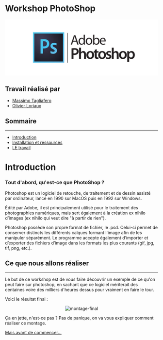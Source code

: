 # Workshop PhotoShop

![image logo-photoshop](./assets/img/photoshop-logo.jpg)


## Travail réalisé par

- <a href="https://github.com/Messalf">Massimo Tagliafero</a>
- <a href="https://github.com/Oliwood89">Olivier Loriaux</a>


## Sommaire
---

- <a href="photoshop-readme/Ws-Ps-1.md">Introduction</a>
- <a href="photoshop-readme/Ws-Ps-2.md">Installation et ressources</a>
- <a href="photoshop-readme/Ws-Ps-3.md">LE travail</a>

# Introduction

### Tout d'abord, qu'est-ce que PhotoShop ?

Photoshop est un logiciel de retouche, de traitement et de dessin assisté par ordinateur, lancé en 1990 sur MacOS puis en 1992 sur Windows.

Édité par Adobe, il est principalement utilisé pour le traitement des photographies numériques, mais sert également à la création ex nihilo d’images (ex nihilo qui veut dire "à partir de rien").

Photoshop possède son propre format de fichier, le .psd. Celui-ci permet de conserver distincts les différents calques formant l'image afin de les manipuler séparément. Le programme accepte également d’importer et d’exporter des fichiers d’image dans les formats les plus courants (gif, jpg, tif, png, etc.).

## Ce que nous allons réaliser
---

Le but de ce workshop est de vous faire découvrir un exemple de ce qu'on peut faire sur photoshop, en sachant que ce logiciel mériterait des centaines voire des milliers d'heures dessus pour vraiment en faire le tour.

Voici le résultat final :

<p align="center">
<img src="./assets/img/MontageGifFinal.gif" alt="montage-final">
</p>

Ça en jette, n'est-ce pas ?
Pas de panique, on va vous expliquer comment réaliser ce montage.

<a href="photoshop-readme/Ws-Ps-2.md">Mais avant de commencer...</a>